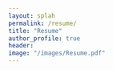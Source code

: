 ```yaml
---
layout: splah
permalink: /resume/
title: "Resume"
author_profile: true
header:
image: "/images/Resume.pdf"
---
```

